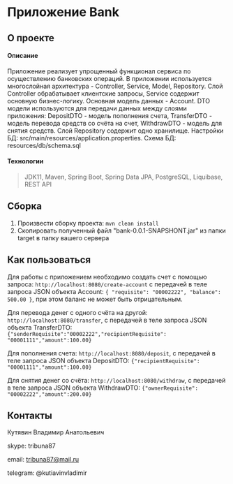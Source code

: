 # Приложение Bank

## О проекте
#### Описание
Приложение реализует упрощенный функционал сервиса по осуществлению банковских операций.
В приложении используется многослойная архитектура - Controller, Service, Model, Repository.
Слой Controller обрабатывает клиентские запросы, Service содержит основную бизнес-логику.
Основная модель данных - Account. 
DTO модели используются для передачи данных между слоями приложения:
DepositDTO - модель пополнения счета, TransferDTO - модель перевода средств со счёта на счет, 
WithdrawDTO - модель для снятия средств. Слой Repository содержит одно хранилище.
Настройки БД: src/main/resources/application.properties. Схема БД: resources/db/schema.sql

#### Технологии
> JDK11, Maven, Spring Boot, Spring Data JPA, PostgreSQL, Liquibase, REST API
>
## Сборка
1. Произвести сборку проекта: `mvn clean install`
2. Скопировать полученный файл "bank-0.0.1-SNAPSHONT.jar" из папки target в папку вашего сервера

## Как пользоваться
Для работы с приложением необходимо создать счет с помощью запроса:
`http://localhost:8080/create-account` 
с передачей в теле запроса JSON объекта Account: `{ "requisite": "00002222", "balance": 500.00 }`, 
при этом баланс не может быть отрицательным.

Для перевода денег с одного счёта на другой: `http://localhost:8080/transfer`,
с передачей в теле запроса JSON объекта TransferDTO: 
`{"senderRequisite":"00002222","recipientRequisite": "00001111","amount":100.00}`

Для пополнения счета: `http://localhost:8080/deposit`,
с передачей в теле запроса JSON объекта DepositDTO: 
`{"recipientRequisite": "00001111","amount":100.00}`

Для снятия денег со счёта: `http://localhost:8080/withdraw`,
с передачей в теле запроса JSON объекта WithdrawDTO: 
`{"ownerRequisite": "00002222","amount":200.00}`

## Контакты
Кутявин Владимир Анатольевич

skype: tribuna87

email: tribuna87@mail.ru

telegram: @kutiavinvladimir